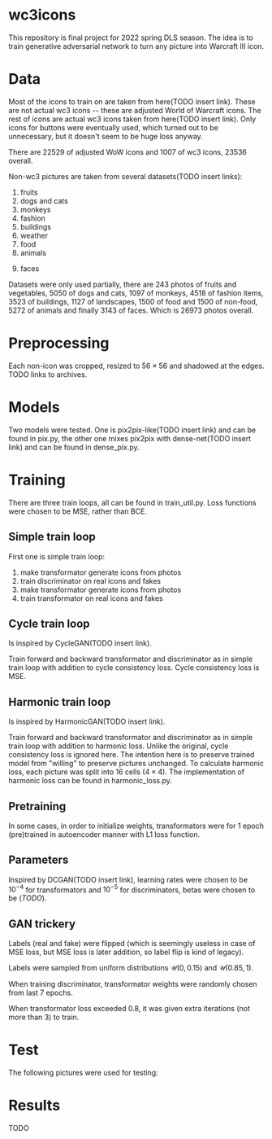 # wc3icons
This repository is final project for 2022 spring DLS season.
The idea is to train generative adversarial network to
turn any picture into Warcraft III icon.



# Data
Most of the icons to train on are taken from here(TODO insert link).
These are not actual wc3 icons -- these are adjusted World of Warcraft icons.
The rest of icons are actual wc3 icons taken from here(TODO insert link).
Only icons for buttons were eventually used, which turned out to be
unnecessary, but it doesn't seem to be huge loss anyway.

There are 22529 of adjusted WoW icons and 1007 of wc3 icons, 23536 overall.

Non-wc3 pictures are taken from several datasets(TODO insert links):
1. fruits
2. dogs and cats
3. monkeys
4. fashion
5. buildings
6. weather
7. food
8. animals
<!-- 9. birds -->
9. faces

Datasets were only used partially, there are
243 photos of fruits and vegetables, 5050 of dogs and cats,
1097 of monkeys, 4518 of fashion items, 3523 of buildings,
1127 of landscapes, 1500 of food and 1500 of non-food,
5272 of animals and finally 3143 of faces.
Which is 26973 photos overall.



# Preprocessing
Each non-icon was cropped, resized to $56 \times 56$ and shadowed at the edges.
TODO links to archives.



# Models
Two models were tested. One is pix2pix-like(TODO insert link) and can be found
in pix.py, the other one mixes pix2pix with dense-net(TODO insert link)
and can be found in dense\_pix.py.



# Training
There are three train loops, all can be found in train\_util.py.
Loss functions were chosen to be MSE, rather than BCE.


## Simple train loop
First one is simple train loop:
1. make transformator generate icons from photos
2. train discriminator on real icons and fakes
3. make transformator generate icons from photos
4. train transformator on real icons and fakes


## Cycle train loop
Is inspired by CycleGAN(TODO insert link).

Train forward and backward transformator and discriminator
as in simple train loop with addition to cycle consistency loss.
Cycle consistency loss is MSE.


## Harmonic train loop
Is inspired by HarmonicGAN(TODO insert link).

Train forward and backward transformator and discriminator
as in simple train loop with addition to harmonic loss.
Unlike the original, cycle consistency loss is ignored here.
The intention here is to preserve trained model from
"willing" to preserve pictures unchanged.
To calculate harmonic loss, each picture was split into 16 cells
($4 \times 4$).
The implementation of harmonic loss can be found in harmonic\_loss.py.

## Pretraining
In some cases, in order to initialize weights, transformators were for 1 epoch
(pre)trained in autoencoder manner with L1 loss function.


## Parameters
Inspired by DCGAN(TODO insert link), learning rates were chosen to be
$10^{-4}$ for transformators and $10^{-5}$ for discriminators,
betas were chosen to be $(TODO)$.


## GAN trickery
Labels (real and fake) were flipped (which is seemingly useless in case of
MSE loss, but MSE loss is later addition, so label flip is kind of legacy).

Labels were sampled from uniform distributions
$\mathcal{U}\left(0, 0.15\right)$ and $\mathcal{U}\left(0.85, 1\right)$.

When training discriminator, transformator weights were randomly chosen
from last 7 epochs.

When transformator loss exceeded $0.8$, it was given extra iterations
(not more than 3) to train.



# Test
The following pictures were used for testing:
[](illustration/test\_orig/busya.jpg)
[](illustration/test\_orig/floppa.jpg)
[](illustration/test\_orig/ginger.jpg)
[](illustration/test\_orig/horny.jpg)
[](illustration/test\_orig/ka\_52.jpg)
[](illustration/test\_orig/ll.jpg)
[](illustration/test\_orig/mike\_wazowski.jpg)
[](illustration/test\_orig/pig.jpg)
[](illustration/test\_orig/sigma.jpg)
[](illustration/test\_orig/triplechad.jpg)


# Results
TODO

